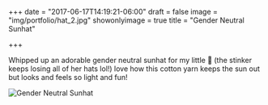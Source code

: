 +++
date = "2017-06-17T14:19:21-06:00"
draft = false
image = "img/portfolio/hat_2.jpg"
showonlyimage = true
title = "Gender Neutral Sunhat"

+++

Whipped up an adorable gender neutral sunhat for my little 🐝  (the stinker keeps losing all of her hats lol!) love how this cotton yarn keeps the sun out but looks and feels so light and fun!

![Gender Neutral Sunhat](/img/portfolio/hat_2.jpg)
